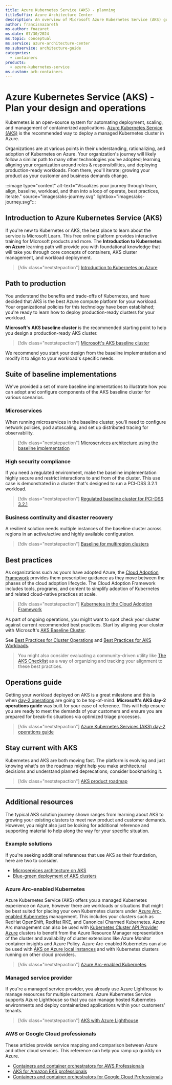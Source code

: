 ```yaml
---
title: Azure Kubernetes Service (AKS) - planning
titleSuffix: Azure Architecture Center
description: An overview of Microsoft Azure Kubernetes Service (AKS) guidance offerings ranging from &quot;just starting out&quot;, to production, and through sustained operations.
author: francisnazareth
ms.author: fnazaret
ms.date: 07/30/2024
ms.topic: conceptual
ms.service: azure-architecture-center
ms.subservice: architecture-guide
categories:
  - containers
products:
  - azure-kubernetes-service
ms.custom: arb-containers
---
```


# Azure Kubernetes Service (AKS) - Plan your design and operations

Kubernetes is an open-source system for automating deployment, scaling, and management of containerized applications. [Azure Kubernetes Service (AKS)](/azure/aks/) is the recommended way to deploy a managed Kubernetes cluster in Azure.

Organizations are at various points in their understanding, rationalizing, and adoption of Kubernetes on Azure. Your organization's journey will likely follow a similar path to many other technologies you've adopted; learning, aligning your organization around roles &amp; responsibilities, and deploying production-ready workloads. From there, you'll iterate; growing your product as your customer and business demands change.

:::image type="content" alt-text="Visualizes your journey through learn, align, baseline, workload, and then into a loop of operate, best practices, iterate." source="images/aks-journey.svg" lightbox="images/aks-journey.svg":::

## Introduction to Azure Kubernetes Service (AKS)

If you're new to Kubernetes or AKS, the best place to learn about the service is Microsoft Learn. This free online platform provides interactive training for Microsoft products and more. The **Introduction to Kubernetes on Azure** learning path will provide you with foundational knowledge that will take you through core concepts of containers, AKS cluster management, and workload deployment.

> [!div class="nextstepaction"]
> [Introduction to Kubernetes on Azure](/training/paths/intro-to-kubernetes-on-azure/)

## Path to production

You understand the benefits and trade-offs of Kubernetes, and have decided that AKS is the best Azure compute platform for your workload. Your organizational policies for this technology have been established; you're ready to learn how to deploy production-ready clusters for your workload.

**Microsoft's AKS baseline cluster** is the recommended starting point to help you design a production-ready AKS cluster.

> [!div class="nextstepaction"]
> [Microsoft's AKS baseline cluster](./aks/baseline-aks.yml)

We recommend you start your design from the baseline implementation and modify it to align to your workload's specific needs.

## Suite of baseline implementations

We've provided a set of more baseline implementations to illustrate how you can adopt and configure components of the AKS baseline cluster for various scenarios.

### Microservices

When running microservices in the baseline cluster, you'll need to configure network policies, pod autoscaling, and set up distributed tracing for observability.

> [!div class="nextstepaction"]
> [Microservices architecture using the baseline implementation](./aks-microservices/aks-microservices-advanced.yml)

### High security compliance

If you need a regulated environment, make the baseline implementation highly secure and restrict interactions to and from of the cluster. This use case is demonstrated in a cluster that's designed to run a PCI-DSS 3.2.1 workload.

> [!div class="nextstepaction"]
> [Regulated baseline cluster for PCI-DSS 3.2.1](./aks-pci/aks-pci-intro.yml)

### Business continuity and disaster recovery

A resilient solution needs multiple instances of the baseline cluster across regions in an active/active and highly available configuration.

> [!div class="nextstepaction"]
> [Baseline for multiregion clusters](./aks-multi-region/aks-multi-cluster.yml)

## Best practices

As organizations such as yours have adopted Azure, the [Cloud Adoption Framework](/azure/cloud-adoption-framework/get-started/) provides them prescriptive guidance as they move between the phases of the cloud adoption lifecycle. The Cloud Adoption Framework includes tools, programs, and content to simplify adoption of Kubernetes and related cloud-native practices at scale.

> [!div class="nextstepaction"]
> [Kubernetes in the Cloud Adoption Framework](/azure/cloud-adoption-framework/innovate/kubernetes/)

As part of ongoing operations, you might want to spot check your cluster against current recommended best practices. Start by aligning your cluster with Microsoft's [AKS Baseline Cluster](/azure/architecture/reference-architectures/containers/aks/baseline-aks).

See [Best Practices for Cluster Operations](/azure/aks/best-practices) and [Best Practices for AKS Workloads](/azure/aks/best-practices#developer-best-practices).

> You might also consider evaluating a community-driven utility like [The AKS Checklist](https://www.the-aks-checklist.com) as a way of organizing and tracking your alignment to these best practices.

## Operations guide

Getting your workload deployed on AKS is a great milestone and this is when [day-2 operations](https://dzone.com/articles/defining-day-2-operations) are going to be top-of-mind. **Microsoft's AKS day-2 operations guide** was built for your ease of reference. This will help ensure you are ready to meet the demands of your customers and ensure you are prepared for break-fix situations via optimized triage processes.

> [!div class="nextstepaction"]
> [Azure Kubernetes Services (AKS) day-2 operations guide](../../operator-guides/aks/day-2-operations-guide.md)

## Stay current with AKS

Kubernetes and AKS are both moving fast. The platform is evolving and just knowing what's on the roadmap might help you make architectural decisions and understand planned deprecations; consider bookmarking it.

> [!div class="nextstepaction"]
> [AKS product roadmap](https://aka.ms/aks/roadmap)

---

## Additional resources

The typical AKS solution journey shown ranges from learning about AKS to growing your existing clusters to meet new product and customer demands. However, you might also just be looking for additional reference and supporting material to help along the way for your specific situation.

### Example solutions

If you're seeking additional references that use AKS as their foundation, here are two to consider.

* [Microservices architecture on AKS](../../reference-architectures/containers/aks-microservices/aks-microservices.yml)
* [Blue-green deployment of AKS clusters](../../guide/aks/blue-green-deployment-for-aks.yml)

### Azure Arc-enabled Kubernetes

Azure Kubernetes Service (AKS) offers you a managed Kubernetes experience on Azure, however there are workloads or situations that might be best suited for placing your own Kubernetes clusters under [Azure Arc-enabled Kubernetes](/azure/azure-arc/kubernetes/) management. This includes your clusters such as RedHat OpenShift, RedHat RKE, and Canonical Charmed Kubernetes. Azure Arc management can also be used with [Kubernetes Cluster API Provider Azure](https://capz.sigs.k8s.io/) clusters to benefit from the Azure Resource Manager representation of the cluster and availability of cluster extensions like Azure Monitor container insights and Azure Policy. Azure Arc-enabled Kubernetes can also be used with [AKS on Azure local instances](/azure/aks/hybrid/connect-to-arc) and with Kubernetes clusters running on other cloud providers.

> [!div class="nextstepaction"]
> [Azure Arc-enabled Kubernetes](/Azure/azure-arc/kubernetes/overview)

### Managed service provider

If you're a managed service provider, you already use Azure Lighthouse to manage resources for multiple customers. Azure Kubernetes Service supports Azure Lighthouse so that you can manage hosted Kubernetes environments and deploy containerized applications within your customers' tenants.

> [!div class="nextstepaction"]
> [AKS with Azure Lighthouse](/azure/lighthouse/how-to/manage-hybrid-infrastructure-arc#manage-hybrid-kubernetes-clusters-at-scale-with-azure-arc-enabled-kubernetes)

### AWS or Google Cloud professionals

These articles provide service mapping and comparison between Azure and other cloud services. This reference can help you ramp up quickly on Azure.

* [Containers and container orchestrators for AWS Professionals](../../aws-professional/compute.md#containers-and-container-orchestrators)
* [AKS for Amazon EKS professionals](../../aws-professional/eks-to-aks/index.md)
* [Containers and container orchestrators for Google Cloud Professionals](../../gcp-professional/services.md#containers-and-container-orchestrators)
